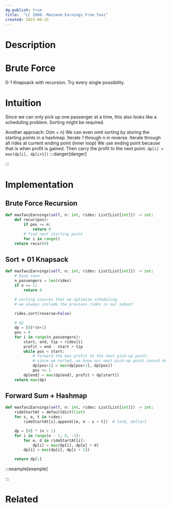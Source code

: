 ```yaml
---
dg-publish: true
title:  "LC 2008. Maximum Earnings From Taxi"
created: 2023-08-15
---
```



# Description

# Brute Force
0-1 Knapsack with recursion. Try every single possibility.

# Intuition
Since we can only pick up one passenger at a time, this also looks like a scheduling problem. Sorting might be required.

Another approach: O(m + n)
We can even omit sorting by storing the starting points in a hashmap.
Iterate 1 through n in reverse.
	Iterate through all rides at current ending point (inner loop)
We use ending point because that is when profit is gained.
Then carry the profit to the next point.
	`dp[i] = max(dp[i], dp[i+1])`
:::danger[danger] 


:::

# Implementation

## Brute Force Recursion

```python
def maxTaxiEarnings(self, n: int, rides: List[List[int]]) -> int:
	def recur(pos):
		if pos >= n:
			return 0
		# find next starting point
		for i in range()
	return recur(0)
```

## Sort + 01 Knapsack
```python
def maxTaxiEarnings(self, n: int, rides: List[List[int]]) -> int:
	# base case
	n_passengers = len(rides)
	if n == 1:
		return 0

	# sorting insures that we optimize scheduling
	# we always include the previous rides in our subset

	rides.sort(reverse=False)
	
	# dp 
	dp = [0]*(n+1)
	pos = 0
	for i in range(n_passengers):
		start, end, tip = rides[i]
		profit = end - start + tip
		while pos < start:
			# forward the max profit to the next pick-up point.
			# since we sorted, we know our next pick-up point cannot be < pos
			dp[pos+1] = max(dp[pos+1], dp[pos])
			pos += 1
		dp[end] = max(dp[end], profit + dp[start])
	return max(dp)
```


## Forward Sum + Hashmap
```python
def maxTaxiEarnings(self, n: int, rides: List[List[int]]) -> int:
	rideStartAt = defaultdict(list)
	for s, e, t in rides:
		rideStartAt[s].append([e, e - s + t])  # [end, dollar]

	dp = [0] * (n + 1)
	for i in range(n - 1, 0, -1):
		for e, d in rideStartAt[i]:
			dp[i] = max(dp[i], dp[e] + d)
		dp[i] = max(dp[i], dp[i + 1])

	return dp[1]
```

:::example[example] 


:::


# Related
